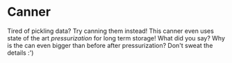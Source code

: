 # Canner

Tired of pickling data? Try canning them instead! This canner even uses state of the art *pressurization* for long term storage!
What did you say? Why is the can even bigger than before after pressurization? Don't sweat the details :')